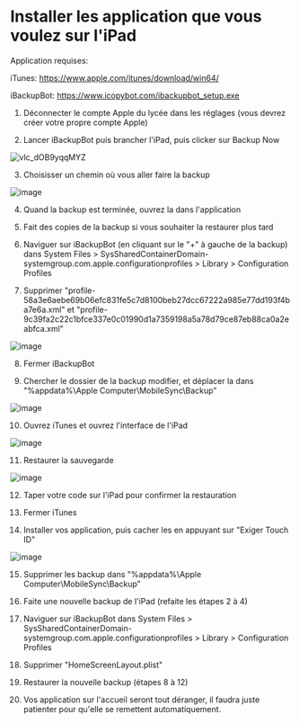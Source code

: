 # Installer les application que vous voulez sur l'iPad

Application requises:

iTunes: https://www.apple.com/itunes/download/win64/

iBackupBot: https://www.icopybot.com/ibackupbot_setup.exe

1) Déconnecter le compte Apple du lycée dans les réglages (vous devrez créer votre propre compte Apple)

2) Lancer iBackupBot puis brancher l'iPad, puis clicker sur Backup Now

![vlc_dOB9yqqMYZ](https://github.com/user-attachments/assets/b329f639-2421-4d79-ad20-49a4f42ca94a)

3) Choisisser un chemin où vous aller faire la backup

![image](https://github.com/user-attachments/assets/9cae5f52-7100-418c-b9de-1e6e3f4fdb09)

4) Quand la backup est terminée, ouvrez la dans l'application

5) Fait des copies de la backup si vous souhaiter la restaurer plus tard

6) Naviguer sur iBackupBot (en cliquant sur le "+" à gauche de la backup) dans System Files > SysSharedContainerDomain-systemgroup.com.apple.configurationprofiles > Library > Configuration Profiles
   
7) Supprimer "profile-58a3e6aebe69b06efc831fe5c7d8100beb27dcc67222a985e77dd193f4ba7e6a.xml" et "profile-9c39fa2c22c1bfce337e0c01990d1a7359198a5a78d79ce87eb88ca0a2eabfca.xml"

![image](https://github.com/user-attachments/assets/11581db3-eb96-4776-a78a-f1f970072765)

8) Fermer iBackupBot

9) Chercher le dossier de la backup modifier, et déplacer la dans "%appdata%\Apple Computer\MobileSync\Backup"

![image](https://github.com/user-attachments/assets/27df34d7-11a9-4635-a158-b82f817ec953)

10) Ouvrez iTunes et ouvrez l'interface de l'iPad

![image](https://github.com/user-attachments/assets/674ae4df-ab27-4064-a174-c94a48d90e8f)

11) Restaurer la sauvegarde

![image](https://github.com/user-attachments/assets/3400ebdf-0623-4817-b1a1-0765cfeacfda)

12) Taper votre code sur l'iPad pour confirmer la restauration

13) Fermer iTunes

14) Installer vos application, puis cacher les en appuyant sur "Exiger Touch ID"

![image](https://github.com/user-attachments/assets/40453814-891e-4488-90f7-db724ca9f3c4)

15) Supprimer les backup dans "%appdata%\Apple Computer\MobileSync\Backup"

16) Faite une nouvelle backup de l'iPad (refaite les étapes 2 à 4)

17) Naviguer sur iBackupBot dans System Files > SysSharedContainerDomain-systemgroup.com.apple.configurationprofiles > Library > Configuration Profiles

18) Supprimer "HomeScreenLayout.plist"

19) Restaurer la nouvelle backup (étapes 8 à 12)

20) Vos application sur l'accueil seront tout déranger, il faudra juste patienter pour qu'elle se remettent automatiquement.
